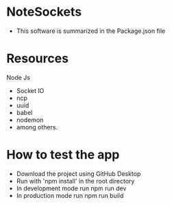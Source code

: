 # NoteSockets

- This software is summarized in the Package.json file

# Resources

Node Js
- Socket IO
- ncp
- uuid 
- babel
- nodemon 
- among others.

# How to test the app

- Download the project using GitHub Desktop
- Run with 'npm install' in the root directory
- In development mode run npm run dev
- In production mode run npm run build


